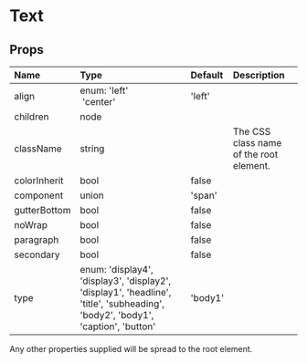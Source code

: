 Text
====



Props
-----

| Name | Type | Default | Description |
|:-----|:-----|:--------|:------------|
| align | enum:&nbsp;'left'<br>&nbsp;'center'<br> | 'left' |  |
| children | node |  |  |
| className | string |  | The CSS class name of the root element. |
| colorInherit | bool | false |  |
| component | union | 'span' |  |
| gutterBottom | bool | false |  |
| noWrap | bool | false |  |
| paragraph | bool | false |  |
| secondary | bool | false |  |
| type | enum:&nbsp;'display4', 'display3', 'display2', 'display1', 'headline', 'title', 'subheading', 'body2', 'body1', 'caption', 'button'<br> | 'body1' |  |

Any other properties supplied will be spread to the root element.
